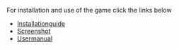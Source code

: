 For installation and use of the game click the links below

* [Installationguide](Installationguide)
* [Screenshot](Screenshot)
* [Usermanual](Usermanual)
